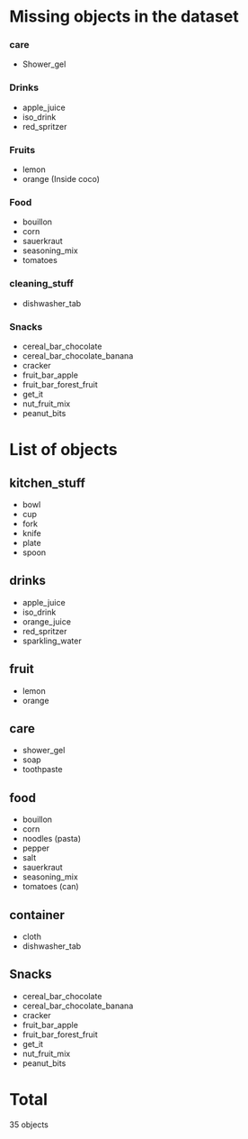 # Missing objects in the dataset

### care
* Shower_gel

### Drinks
* apple_juice
* iso_drink
* red_spritzer

### Fruits
* lemon
* orange (Inside coco)

### Food
* bouillon
* corn
* sauerkraut
* seasoning_mix
* tomatoes

### cleaning_stuff
* dishwasher_tab

### Snacks
* cereal_bar_chocolate
* cereal_bar_chocolate_banana
* cracker
* fruit_bar_apple
* fruit_bar_forest_fruit
* get_it
* nut_fruit_mix
* peanut_bits

# List of objects
## kitchen_stuff
* bowl
* cup
* fork
* knife
* plate
* spoon

## drinks
* apple_juice
* iso_drink
* orange_juice
* red_spritzer
* sparkling_water

## fruit
* lemon
* orange

## care
* shower_gel
* soap
* toothpaste

## food
* bouillon
* corn
* noodles (pasta)
* pepper
* salt
* sauerkraut
* seasoning_mix
* tomatoes (can)

## container
* cloth
* dishwasher_tab

## Snacks
* cereal_bar_chocolate
* cereal_bar_chocolate_banana
* cracker
* fruit_bar_apple
* fruit_bar_forest_fruit
* get_it
* nut_fruit_mix
* peanut_bits

# Total
35 objects 

